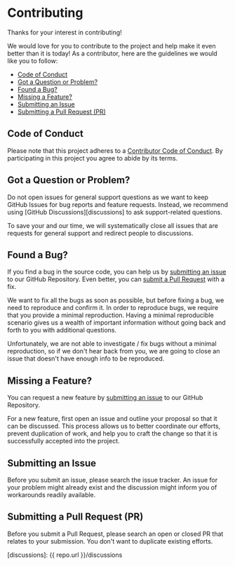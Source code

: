 # Contributing

Thanks for your interest in contributing!

We would love for you to contribute to the project and help make it even better than it is today!
As a contributor, here are the guidelines we would like you to follow:

 - [Code of Conduct](#code-of-conduct)
 - [Got a Question or Problem?](#question)
 - [Found a Bug?](#bug)
 - [Missing a Feature?](#feature)
 - [Submitting an Issue](#issue)
 - [Submitting a Pull Request (PR)](#pull-request)

## <a name="code-of-conduct"></a> Code of Conduct

Please note that this project adheres to a [Contributor Code of Conduct][code-of-conduct].
By participating in this project you agree to abide by its terms.

## <a name="question"></a> Got a Question or Problem?

Do not open issues for general support questions as we want to keep GitHub Issues for bug reports and feature requests.
Instead, we recommend using [GitHub Discussions][discussions] to ask support-related questions.

To save your and our time, we will systematically close all issues that are requests for general support and redirect people to discussions.

## <a name="bug"></a> Found a Bug?

If you find a bug in the source code, you can help us by [submitting an issue](#issue) to our GitHub Repository.
Even better, you can [submit a Pull Request](#pull-request) with a fix.

We want to fix all the bugs as soon as possible, but before fixing a bug, we need to reproduce and confirm it.
In order to reproduce bugs, we require that you provide a minimal reproduction.
Having a minimal reproducible scenario gives us a wealth of important information without going back and forth to you with additional questions.

Unfortunately, we are not able to investigate / fix bugs without a minimal reproduction, so if we don't hear back from you, we are going to close an issue that doesn't have enough info to be reproduced.

## <a name="feature"></a> Missing a Feature?

You can request a new feature by [submitting an issue](#issue) to our GitHub Repository.

For a new feature, first open an issue and outline your proposal so that it can be discussed.
This process allows us to better coordinate our efforts, prevent duplication of work, and help you to craft the change so that it is successfully accepted into the project.

## <a name="issue"></a> Submitting an Issue

Before you submit an issue, please search the issue tracker.
An issue for your problem might already exist and the discussion might inform you of workarounds readily available.

## <a name="pull-request"></a> Submitting a Pull Request (PR)

Before you submit a Pull Request, please search an open or closed PR that relates to your submission.
You don't want to duplicate existing efforts.





[code-of-conduct]: ./CODE_OF_CONDUCT.md
[repository]: ./sadasdasssss
[discussions]: {{ repo.url }}/discussions





